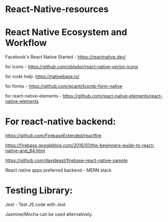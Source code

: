 # React-Native-resources

# React Native Ecosystem and Workflow

Facebook's React Native Started - https://reactnative.dev/

for icons - https://github.com/oblador/react-native-vector-icons

for code help: https://nativebase.io/

for forms - https://github.com/gcanti/tcomb-form-native

for react-native-elements - https://github.com/react-native-elements/react-native-elements


# For react-native backend:

https://github.com/FirebaseExtended/reactfire

https://firebase.googleblog.com/2016/01/the-beginners-guide-to-react-native-and_84.html

https://github.com/davideast/firebase-react-native-sample


React native apps preferred backend - MERN stack

# Testing Library:

Jest - Test JS code with Jest

Jasmine/Mocha can be used alternatively.
